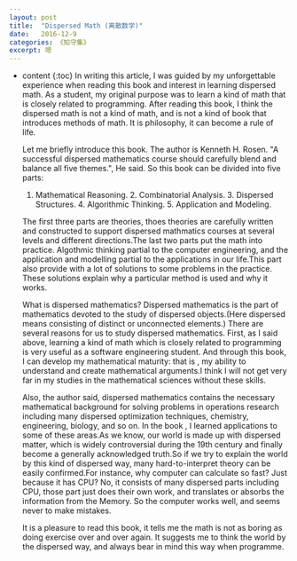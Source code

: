 ```yaml
---
layout: post
title:  "Dispersed Math (离散数学)"
date:   2016-12-9
categories: 《知守集》
excerpt: 嗯
---
```


* content
{:toc}
    In writing this article, I was guided by my unforgettable experience when reading this book and interest in learning dispersed math. As a student, my original purpose was to learn a kind of math that is closely related to programming. After reading this book, I think the dispersed math is not a kind of math, and <Dispersed Math> is not a kind of book that introduces methods of math. It is philosophy, it can become a rule of life.


    Let me briefly introduce this book. The author is Kenneth H. Rosen. "A successful dispersed mathematics course should carefully blend and balance all five themes.", He said. So this book can be divided into five parts: 
    1. Mathematical Reasoning. 2. Combinatorial Analysis. 3. Dispersed Structures. 4. Algorithmic Thinking. 5. Application and Modeling.


    The first three parts are theories,  thoes theories are carefully written and constructed to support dispersed mathmatics courses at several levels and different directions.The last two parts put the math into practice. Algothmic thinking partial to the computer engineering, and the application and modelling partial to the applications in our life.This part also provide with a lot of solutions to some problems in the practice. These solutions explain why a particular method is used and why it works.


    What is  dispersed mathematics? Dispersed mathematics is the part of mathematics devoted to the study of dispersed objects.(Here dispersed means consisting of distinct or unconnected elements.) There are several reasons for us to study dispersed mathematics. First, as I said above, learning a kind of math which is closely related to programming is very useful as a software engineering student.  And through this book, I can develop my mathematical maturity: that is , my ability to understand and create mathematical arguments.I think I will not get very far in my studies in the mathematical sciences without these skills.


    Also, the author said, dispersed mathematics contains the necessary mathematical background for solving problems in operations research including many dispersed optimization techniques, chemistry, engineering, biology, and so on. In the book , I learned applications to some of these areas.As we know, our world is made up with dispersed matter, which is widely controversial during the 19th century and finally become a generally acknowledged truth.So if we try to explain the world by this kind of dispersed way, many hard-to-interpret theory can be easily confirmed.For instance, why computer can calculate so fast? Just because it has CPU? No, it consists of many dispersed parts including CPU, those part just does their own work, and translates or absorbs the information from the Memory. So the computer works well, and seems never to make mistakes.

    
    It is a pleasure to read this book, it tells me the math is not as boring as doing exercise over and over again. It suggests me to think the world by the dispersed way, and always bear in mind this way when programme.


    